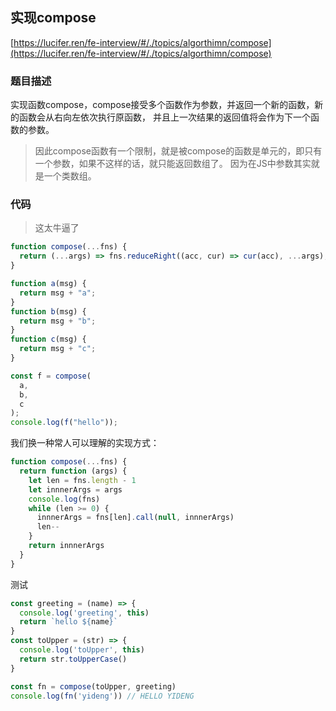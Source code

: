 ## 实现compose

[https://lucifer.ren/fe-interview/#/./topics/algorthimn/compose](https://lucifer.ren/fe-interview/#/./topics/algorthimn/compose)

### 题目描述
实现函数compose，compose接受多个函数作为参数，并返回一个新的函数，新的函数会从右向左依次执行原函数， 并且上一次结果的返回值将会作为下一个函数的参数。

>因此compose函数有一个限制，就是被compose的函数是单元的，即只有一个参数，如果不这样的话，就只能返回数组了。 因为在JS中参数其实就是一个类数组。

### 代码

> 这太牛逼了

```javascript
function compose(...fns) {
  return (...args) => fns.reduceRight((acc, cur) => cur(acc), ...args);
}

function a(msg) {
  return msg + "a";
}
function b(msg) {
  return msg + "b";
}
function c(msg) {
  return msg + "c";
}

const f = compose(
  a,
  b,
  c
);
console.log(f("hello"));

```

我们换一种常人可以理解的实现方式：

```js
function compose(...fns) {
  return function (args) {
    let len = fns.length - 1
    let innnerArgs = args
    console.log(fns)
    while (len >= 0) {
      innnerArgs = fns[len].call(null, innnerArgs)
      len--
    }
    return innnerArgs
  }
}
```

测试

```js
const greeting = (name) => {
  console.log('greeting', this)
  return `hello ${name}`
}
const toUpper = (str) => {
  console.log('toUpper', this)
  return str.toUpperCase()
}

const fn = compose(toUpper, greeting)
console.log(fn('yideng')) // HELLO YIDENG
```






















